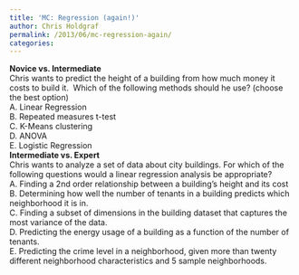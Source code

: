 ```yaml
---
title: 'MC: Regression (again!)'
author: Chris Holdgraf
permalink: /2013/06/mc-regression-again/
categories:
---
```

<div>
  <b>Novice vs. Intermediate</b>
</div>

<div>
  Chris wants to predict the height of a building from how much money it costs to build it.  Which of the following methods should he use? (choose the best option)
</div>

<div>
</div>

<div>
  A. Linear Regression
</div>

<div>
  B. Repeated measures t-test
</div>

<div>
  C. K-Means clustering
</div>

<div>
  D. ANOVA
</div>

<div>
  E. Logistic Regression
</div>

<div>
</div>

<div>
</div>

<div>
  <b>Intermediate vs. Expert</b>
</div>

<div>
  Chris wants to analyze a set of data about city buildings. For which of the following questions would a linear regression analysis be appropriate?
</div>

<div>
</div>

<div>
  A. Finding a 2nd order relationship between a building&#8217;s height and its cost
</div>

<div>
  B. Determining how well the number of tenants in a building predicts which neighborhood it is in.
</div>

<div>
  C. Finding a subset of dimensions in the building dataset that captures the most variance of the data.
</div>

<div>
  D. Predicting the energy usage of a building as a function of the number of tenants.
</div>

<div>
  E. Predicting the crime level in a neighborhood, given more than twenty different neighborhood characteristics and 5 sample neighborhoods.
</div>
